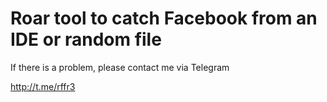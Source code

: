 # Roar tool to catch Facebook from an IDE or random file 
If there is a problem, please contact me via Telegram 

http://t.me/rffr3
